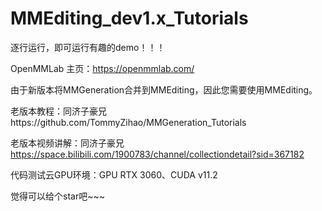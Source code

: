 # MMEditing_dev1.x_Tutorials

逐行运行，即可运行有趣的demo！！！

OpenMMLab 主页：https://openmmlab.com/

由于新版本将MMGeneration合并到MMEditing，因此您需要使用MMEditing。

老版本教程：同济子豪兄https://github.com/TommyZihao/MMGeneration_Tutorials

老版本视频讲解：同济子豪兄 https://space.bilibili.com/1900783/channel/collectiondetail?sid=367182

代码测试云GPU环境：GPU RTX 3060、CUDA v11.2

觉得可以给个star吧~~~
